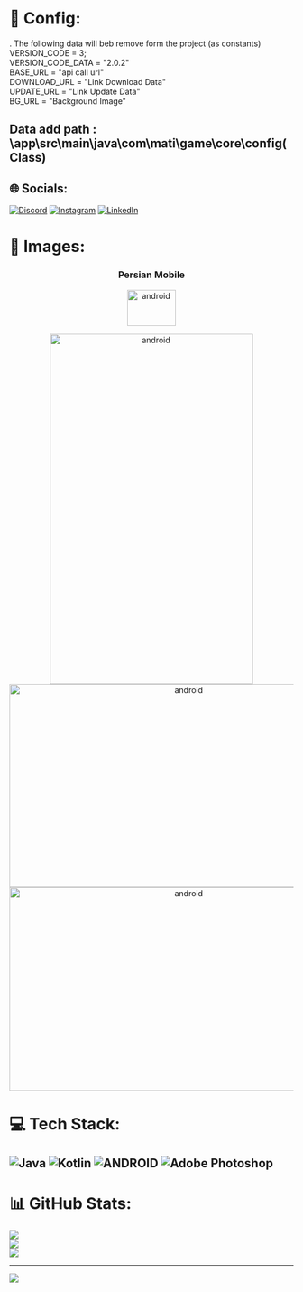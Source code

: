 # 💫 Config:
. The following data will beb remove form the project (as constants)<br/>
VERSION_CODE = 3;<br/>
VERSION_CODE_DATA = "2.0.2"<br/>
BASE_URL = "api call url"<br/>
DOWNLOAD_URL = "Link Download Data"<br/>
UPDATE_URL = "Link Update Data" <br/>
BG_URL = "Background Image"<br/>

Data add path : \app\src\main\java\com\mati\game\core\config(Class)
---

## 🌐 Socials:
[![Discord](https://img.shields.io/badge/Discord-%237289DA.svg?logo=discord&logoColor=white)](https://discord.gg/mr_mati) [![Instagram](https://img.shields.io/badge/Instagram-%23E4405F.svg?logo=Instagram&logoColor=white)](https://instagram.com/mati_mdy) [![LinkedIn](https://img.shields.io/badge/LinkedIn-%230077B5.svg?logo=linkedin&logoColor=white)](https://linkedin.com/in/mahdi-mhammadi-298879260) 

# 💫 Images:

<h3 align="center">Persian Mobile</h3>
<p align="center">
  <img src="https://biaupload.com/do.php?imgf=org-1e8458bc23da1.png" alt="android" width="86" height="64"/>
</p>

<p align="center">
  <img src="https://biaupload.com/do.php?imgf=org-031d1669aa512.jpg" alt="android" width="360" height="620"/>
  <img src="https://biaupload.com/do.php?imgf=org-0956d73e465a3.jpg" alt="android" width="620" height="360"/>
  <img src="https://biaupload.com/do.php?imgf=org-43d78b9530024.jpg" alt="android" width="620" height="360"/>
</p>

<p align="left">
</p>

#

# 💻 Tech Stack:
![Java](https://img.shields.io/badge/java-%23ED8B00.svg?style=for-the-badge&logo=java&logoColor=white) ![Kotlin](https://img.shields.io/badge/kotlin-%230095D5.svg?style=for-the-badge&logo=kotlin&logoColor=white) ![ANDROID](https://img.shields.io/badge/android-%2320232a.svg?style=for-the-badge&logo=android&logoColor=%a4c639) ![Adobe Photoshop](https://img.shields.io/badge/adobephotoshop-%2331A8FF.svg?style=for-the-badge&logo=adobephotoshop&logoColor=white)
---
# 📊 GitHub Stats:
![](https://github-readme-stats.vercel.app/api?username=mr-mati&theme=dark&hide_border=false&include_all_commits=true&count_private=true)<br/>
![](https://github-readme-streak-stats.herokuapp.com/?user=mr-mati&theme=dark&hide_border=false)<br/>
![](https://github-readme-stats.vercel.app/api/top-langs/?username=mr-mati&theme=dark&hide_border=false&include_all_commits=true&count_private=true&layout=compact)

---
[![](https://visitcount.itsvg.in/api?id=mr-mati&icon=0&color=12)](https://visitcount.itsvg.in)
